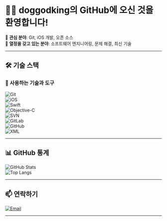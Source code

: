 # 🐶👑 **doggodking의 GitHub에 오신 것을 환영합니다!**

🌱 **관심 분야**: Git, iOS 개발, 오픈 소스  
🚀 **열정을 갖고 있는 분야**: 소프트웨어 엔지니어링, 문제 해결, 최신 기술

---

## 🛠 **기술 스택**

### 🔹 **사용하는 기술과 도구**
![Git](https://img.shields.io/badge/Git-F05032?style=for-the-badge&logo=git&logoColor=white)  
![iOS](https://img.shields.io/badge/iOS-000000?style=for-the-badge&logo=ios&logoColor=white)  
![Swift](https://img.shields.io/badge/Swift-FA7343?style=for-the-badge&logo=swift&logoColor=white)  
![Objective-C](https://img.shields.io/badge/Objective--C-007AFF?style=for-the-badge&logo=apple&logoColor=white)  
![SVN](https://img.shields.io/badge/SVN-809CC9?style=for-the-badge&logo=subversion&logoColor=white)  
![GitLab](https://img.shields.io/badge/GitLab-FC6D26?style=for-the-badge&logo=gitlab&logoColor=white)  
![GitHub](https://img.shields.io/badge/GitHub-181717?style=for-the-badge&logo=github&logoColor=white)  
![XML](https://img.shields.io/badge/XML-FF6600?style=for-the-badge&logo=xml&logoColor=white)


---

## 📊 **GitHub 통계**
![GitHub Stats](https://github-readme-stats.vercel.app/api?username=doggodking&show_icons=true&theme=dark)  
![Top Langs](https://github-readme-stats.vercel.app/api/top-langs/?username=doggodking&layout=compact&theme=dark)

---

## 📫 **연락하기**
[![Email](https://img.shields.io/badge/Email-doggodking@naver.com-blue?style=flat&logo=gmail)](mailto:doggodking@naver.com)

---
